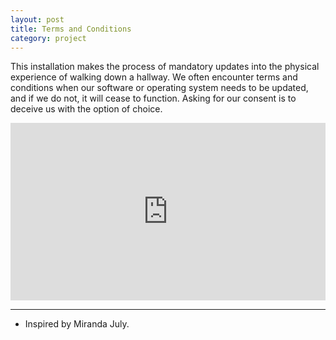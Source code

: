 ```yaml
---
layout: post
title: Terms and Conditions
category: project
---
```


This installation makes the process of mandatory updates into the physical experience of walking down a hallway. We often encounter terms and conditions when our software or operating system needs to be updated, and if we do not, it will cease to function. Asking for our consent is to deceive us with the option of choice.

<div style="padding:56.25% 0 0 0;position:relative;"><iframe src="https://player.vimeo.com/video/189497755?h=668f7c7e07" style="position:absolute;top:0;left:0;width:100%;height:100%;" frameborder="0" allow="autoplay; fullscreen; picture-in-picture" allowfullscreen></iframe></div><script src="https://player.vimeo.com/api/player.js"></script>

<!-- [^1]:  -->

---

<ul class=credits>
  <li>Inspired by Miranda July.</li>
</ul>
